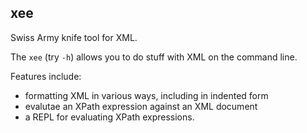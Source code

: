 ## xee

Swiss Army knife tool for XML.

The `xee` (try `-h`) allows you to do stuff with XML on the command line.

Features include:

- formatting XML in various ways, including in indented form
- evalutae an XPath expression against an XML document
- a REPL for evaluating XPath expressions.

